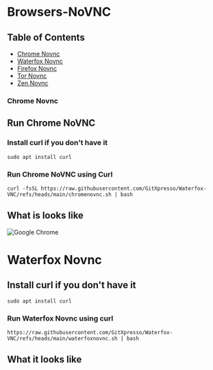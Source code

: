 # Browsers-NoVNC
## Table of Contents

- [Chrome Novnc](#Chrome-Novnc)
- [Waterfox Novnc](#Waterfox-Novnc)
- [Firefox Novnc](#Firefox-Novnc)
- [Tor Novnc](#Tor-Novnc)
- [Zen Novnc](#Zen-Novnc)

### Chrome Novnc
## Run Chrome NoVNC
### Install curl if you don't have it
``` 
sudo apt install curl
```
### Run Chrome NoVNC using Curl
```
curl -fsSL https://raw.githubusercontent.com/GitXpresso/Waterfox-VNC/refs/heads/main/chromenovnc.sh | bash
```
## What is looks like
![Google Chrome](<https://media-hosting.imagekit.io//b17cc3fbdfae406e/Screenshot%202025-01-17%2011.56.23%20AM.png?Expires=1831741275&Key-Pair-Id=K2ZIVPTIP2VGHC&Signature=lAbs2zDf39IWAKpSYw9vIQkF7RlXwJ83A9gYaX0clmEehdTLz1MdZgYcIkrlwFBK6BvBvXCw6hrYz-7YcYdedOGgd2LaWgB-1DgWesQ16LTiv7-xijYVeWe2PvSjCjvhHsEWs-H00lJPGcyN-Jwpv5lVHCr9dmCgFIMLUGxfUAlHUh~hZCFQB4pkCCA7YWlLsNXg3skE8zba2ypK2wy8Oz~yuxf9-DUcp0ae3Vc3zWePcLd6RjZn1FcbyU~8DLlEsbg3rOJj1orUN7Pv-CuOHcEdf-69FxTHLcWTej~yyZEJrxY6W1p8wmgXFcxvRauILJ109s-1eVD1Dm9r6~R4sg__>)
# Waterfox Novnc
## Install curl if you don't have it
```
sudo apt install curl
```
### Run Waterfox Novnc using curl
```
https://raw.githubusercontent.com/GitXpresso/Waterfox-VNC/refs/heads/main/waterfoxnovnc.sh | bash
```
## What it looks like
